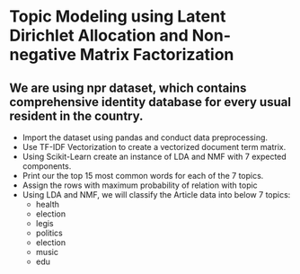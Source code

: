 # Topic Modeling using Latent Dirichlet Allocation and Non-negative Matrix Factorization

## We are using npr dataset, which contains comprehensive identity database for every usual resident in the country.



- Import the dataset using pandas and conduct data preprocessing.
- Use TF-IDF Vectorization to create a vectorized document term matrix. 
- Using Scikit-Learn create an instance of LDA and NMF with 7 expected components.
- Print our the top 15 most common words for each of the 7 topics.
- Assign the rows with maximum probability of relation with topic
- Using LDA and NMF, we will classify the Article data into below 7 topics:
  - health
  - election
  - legis
  - politics
  - election
  - music
  - edu
